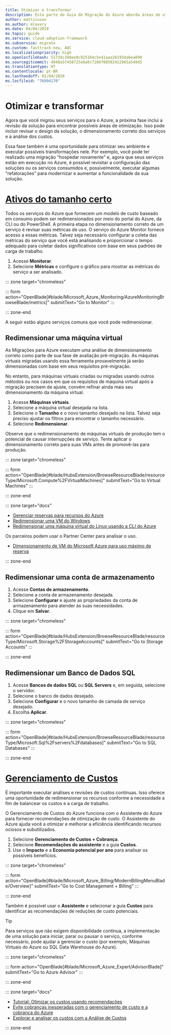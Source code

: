 ```yaml
---
title: Otimizar e transformar
description: Esta parte do Guia de Migração do Azure aborda áreas de otimização, incluindo a revisão do design da solução, o dimensionamento correto dos serviços e a análise de custos.
author: matticusau
ms.author: mlavery
ms.date: 04/04/2019
ms.topic: guide
ms.service: cloud-adoption-framework
ms.subservice: migrate
ms.custom: fasttrack-new, AQC
ms.localizationpriority: high
ms.openlocfilehash: 5173dc348ee0c9251b4c5e41aaa2b193da6ea890
ms.sourcegitcommit: 4948a5f458725e8a0c7206f08502422965a549d5
ms.translationtype: HT
ms.contentlocale: pt-BR
ms.lasthandoff: 02/04/2020
ms.locfileid: "76994170"
---
```

# <a name="optimize-and-transform"></a>Otimizar e transformar

Agora que você migrou seus serviços para o Azure, a próxima fase inclui a revisão da solução para encontrar possíveis áreas de otimização. Isso pode incluir revisar o design da solução, o dimensionamento correto dos serviços e a análise dos custos.

Essa fase também é uma oportunidade para otimizar seu ambiente e executar possíveis transformações nele. Por exemplo, você pode ter realizado uma migração "hospedar novamente" e, agora que seus serviços estão em execução no Azure, é possível revisitar a configuração das soluções ou os serviços consumidos e, possivelmente, executar algumas "refatorações" para modernizar e aumentar a funcionalidade da sua solução.

# <a name="right-size-assetstaboptimize"></a>[Ativos do tamanho certo](#tab/optimize)

Todos os serviços do Azure que fornecem um modelo de custo baseado em consumo podem ser redimensionados por meio do portal do Azure, da CLI ou do PowerShell. A primeira etapa no dimensionamento correto de um serviço é revisar suas métricas de uso. O serviço do Azure Monitor fornece acesso a essas métricas. Talvez seja necessário configurar a coleta das métricas do serviço que você está analisando e proporcionar o tempo adequado para coletar dados significativos com base em seus padrões de carga de trabalho.

1. Acesse **Monitorar**.
1. Selecione **Métricas** e configure o gráfico para mostrar as métricas do serviço a ser analisado.

::: zone target="chromeless"

::: form action="OpenBlade[#blade/Microsoft_Azure_Monitoring/AzureMonitoringBrowseBlade/metrics]" submitText="Go to Monitor" :::

::: zone-end

A seguir estão alguns serviços comuns que você pode redimensionar.

## <a name="resize-a-virtual-machine"></a>Redimensionar uma máquina virtual

As Migrações para Azure executam uma análise de dimensionamento correto como parte de sua fase de avaliação pré-migração. As máquinas virtuais migradas usando essa ferramenta provavelmente já serão dimensionadas com base em seus requisitos pré-migração.

No entanto, para máquinas virtuais criadas ou migradas usando outros métodos ou nos casos em que os requisitos de máquina virtual após a migração precisem de ajuste, convém refinar ainda mais seu dimensionamento da máquina virtual.

1. Acesse **Máquinas virtuais**.
1. Selecione a máquina virtual desejada na lista.
1. Selecione o **Tamanho** e o novo tamanho desejado na lista. Talvez seja preciso ajustar os filtros para encontrar o tamanho necessário.
1. Selecione **Redimensionar**.

Observe que o redimensionamento de máquinas virtuais de produção tem o potencial de causar interrupções de serviço. Tente aplicar o dimensionamento correto para suas VMs antes de promovê-las para produção.


::: zone target="chromeless"

::: form action="OpenBlade[#blade/HubsExtension/BrowseResourceBlade/resourceType/Microsoft.Compute%2FVirtualMachines]" submitText="Go to Virtual Machines" :::

::: zone-end

::: zone target="docs"

- [Gerenciar reservas para recursos do Azure](https://docs.microsoft.com/azure/billing/billing-manage-reserved-vm-instance)
- [Redimensionar uma VM do Windows](https://docs.microsoft.com/azure/virtual-machines/windows/resize-vm)
- [Redimensionar uma máquina virtual do Linux usando a CLI do Azure](https://docs.microsoft.com/azure/virtual-machines/linux/change-vm-size)

Os parceiros podem usar o Partner Center para analisar o uso.

- [Dimensionamento de VM do Microsoft Azure para uso máximo de reserva](https://docs.microsoft.com/partner-center/azure-usage)

::: zone-end

## <a name="resize-a-storage-account"></a>Redimensionar uma conta de armazenamento

1. Acesse **Contas de armazenamento**.
1. Selecione a conta de armazenamento desejada.
1. Selecione **Configurar** e ajuste as propriedades da conta de armazenamento para atender às suas necessidades.
1. Clique em **Salvar**.

::: zone target="chromeless"

::: form action="OpenBlade[#blade/HubsExtension/BrowseResourceBlade/resourceType/Microsoft.Storage%2FStorageAccounts]" submitText="Go to Storage Accounts" :::

::: zone-end

## <a name="resize-a-sql-database"></a>Redimensionar um Banco de Dados SQL

1. Acesse **Bancos de dados SQL** ou **SQL Servers** e, em seguida, selecione o servidor.
1. Selecione o banco de dados desejado.
1. Selecione **Configurar** e o novo tamanho de camada de serviço desejado.
1. Escolha **Aplicar**.

::: zone target="chromeless"

::: form action="OpenBlade[#blade/HubsExtension/BrowseResourceBlade/resourceType/Microsoft.Sql%2Fservers%2Fdatabases]" submitText="Go to SQL Databases" :::

::: zone-end

# <a name="cost-managementtabmanagecost"></a>[Gerenciamento de Custos](#tab/ManageCost)

É importante executar análises e revisões de custos contínuas. Isso oferece uma oportunidade de redimensionar os recursos conforme a necessidade a fim de balancear os custos e a carga de trabalho.

O Gerenciamento de Custos do Azure funciona com o Assistente do Azure para fornecer recomendações de otimização de custo. O Assistente do Azure ajuda você a otimizar e melhorar a eficiência identificando recursos ociosos e subutilizados.

1. Selecione **Gerenciamento de Custos + Cobrança**.
1. Selecione **Recomendações do assistente** e a guia **Custos**.
1. Use o **Impacto** e a **Economia potencial por ano** para analisar os possíveis benefícios.

::: zone target="chromeless"

::: form action="OpenBlade[#blade/Microsoft_Azure_Billing/ModernBillingMenuBlade/Overview]" submitText="Go to Cost Management + Billing" :::

::: zone-end

Também é possível usar o **Assistente** e selecionar a guia **Custos** para identificar as recomendações de reduções de custo potenciais.

> [!TIP]
> Para serviços que não exigem disponibilidade contínua, a implementação de uma solução para iniciar, parar ou pausar o serviço, conforme necessário, pode ajudar a gerenciar o custo (por exemplo, Máquinas Virtuais do Azure ou SQL Data Warehouse do Azure).
>

::: zone target="chromeless"

::: form action="OpenBlade[#blade/Microsoft_Azure_Expert/AdvisorBlade]" submitText="Go to Azure Advisor" :::

::: zone-end

::: zone target="docs"

- [Tutorial: Otimizar os custos usando recomendações](https://docs.microsoft.com/azure/cost-management/tutorial-acm-opt-recommendations)
- [Evite cobranças inesperadas com o gerenciamento de custo e a cobrança do Azure](https://docs.microsoft.com/azure/billing/billing-getting-started)
- [Explorar e analisar os custos com a Análise de Custos](https://docs.microsoft.com/azure/cost-management/quick-acm-cost-analysis)

::: zone-end
